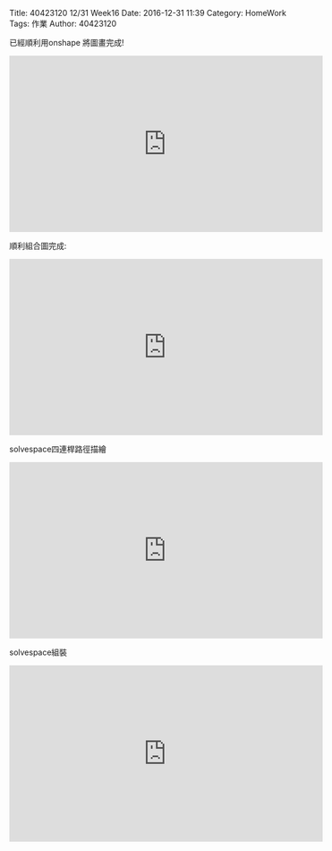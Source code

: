 Title: 40423120 12/31 Week16
Date: 2016-12-31 11:39
Category: HomeWork
Tags: 作業
Author: 40423120

<!-- PELICAN_END_SUMMARY -->
已經順利用onshape 將圖畫完成!

<iframe width="560" height="315" src="https://www.youtube.com/embed/4B1kb0FIPTY" frameborder="0" allowfullscreen></iframe>

順利組合圖完成:

<iframe width="560" height="315" src="https://www.youtube.com/embed/x9JbGqC2bOw" frameborder="0" allowfullscreen></iframe>

solvespace四連桿路徑描繪

<iframe width="560" height="315" src="https://www.youtube.com/embed/JgMS9mWRMTM" frameborder="0" allowfullscreen></iframe>

solvespace組裝
<iframe width="560" height="315" src="https://www.youtube.com/embed/6cGF3uIcaVA" frameborder="0" allowfullscreen></iframe>


